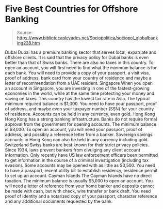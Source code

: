 # Five Best Countries for Offshore Banking

> Source: https://www.bibliotecapleyades.net/Sociopolitica/sociopol_globalbanking238.htm

Dubai
Dubai has a premium banking sector that serves local, expatriate and
offshore clients.
It is said that the privacy policy for Dubai
banks is even better than that of Swiss banks. There are also no taxes
in this country. To open an account, you will first need to find what
the minimum balance is for each bank.
You will need to provide a copy of your
passport, a visit visa, proof of address, bank card from your country of
residence and maybe a letter of recommendation from a UAE resident.
Singapore
When you open an account in Singapore, you are investing in one of the
fastest-growing economies in the world, while at the same time
protecting your money and saving on taxes.
This country has the lowest tax rate in
Asia. The typical minimum required balance is $1,000. You need to have
your passport, proof of address, and maybe even your taxpayer number (SSN)
for your country of residence.
Accounts can be held in any currency, even
gold.
Hong Kong
Hong Kong has a strong banking infrastructure.
Banks do not require formal approval from
the government for opening accounts. The minimum balance is $3,000. To
open an account, you will need your passport, proof of address, and
possibly a reference letter from a banker.
Sovereign savings accounts in Hong Kong can
also be held in any currency including gold.
Switzerland
Swiss banks are best known for their strict privacy policies.
Since 1934, laws prevent bankers from
divulging any client account information. Only recently have US law
enforcement officers been permitted to get information in the course of
a criminal investigation (including tax evasion). Some accounts may be
opened with as little as $3,500.
You need to have a passport, recent utility
bill to establish residency, residence permit to set up an account.
Cayman Islands
The Cayman Islands have no direct taxation.
The minimum balance is usually $5,000 to
open an account. You will need a letter of reference from your home
banker and deposits cannot be made with cash, but with check, wire
transfer or bank draft.
You need proof of identity and a notarized
copy of your passport, character reference and any additional documents
requested by the bank.
